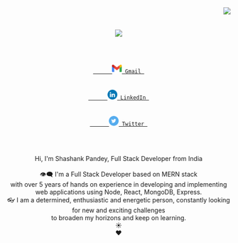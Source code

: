 <img align="right" src="https://visitor-badge.laobi.icu/badge?page_id=shashankpandey2012.shashankpandey2012">
<h1 align="center">
  <a href="https://git.io/typing-svg">
    <img src="https://readme-typing-svg.herokuapp.com?font=Proxima+Nova&size=30&color=1C55F7&lines=Hello%2C+There!+%F0%9F%91%8B;This+is+Shashank+Pandey;Nice+to+meet+you!">
  </a>
</h1>
<p align="center">
  <code>
    <a href="mailto:shashankpandey2012@gmail.com" title="Gmail">
      <img width="22" src="https://github.com/shashankpandey2012/shashankpandey2012/blob/master/icons/Gmail.png"> Gmail </a>
  </code>
  <code>
    <a href="https://www.linkedin.com/in/shashank-pandey-15184bb5/" title="Gmail">
      <img width="22" src="https://github.com/shashankpandey2012/shashankpandey2012/blob/master/icons/LinkedIN.png"> LinkedIn </a>
  </code>
  <code>
    <a href="https://twitter.com/Shashank_P94" title="Gmail">
      <img width="22" src="https://github.com/shashankpandey2012/shashankpandey2012/blob/master/icons/Twitter.png"> Twitter </a>
  </code>
</p>
<br />
<p align="center"> Hi, I'm Shashank Pandey, Full Stack Developer from India <br>
  <br> 👁️‍🗨️ I'm a Full Stack Developer based on MERN stack <br> with over 5 years of hands on experience in developing and implementing web applications using Node, React, MongoDB, Express. <br> 👓 I am a determined, enthusiastic and energetic person, constantly looking for new and exciting challenges <br> to broaden my horizons and keep on learning. <br> ☀ <br> ❤
</p>

